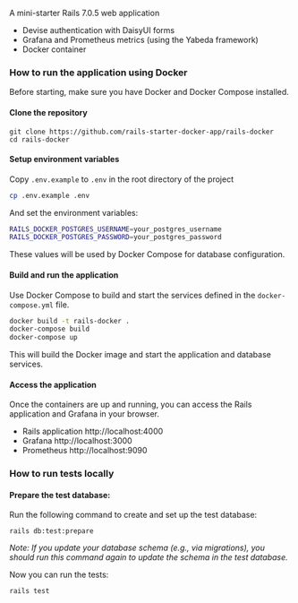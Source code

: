 A mini-starter Rails 7.0.5 web application

- Devise authentication with DaisyUI forms
- Grafana and Prometheus metrics (using the Yabeda framework)
- Docker container

### How to run the application using Docker

Before starting, make sure you have Docker and Docker Compose installed.

#### Clone the repository

```
git clone https://github.com/rails-starter-docker-app/rails-docker
cd rails-docker
```

#### Setup environment variables

Copy `.env.example` to `.env` in the root directory of the project

```sh
cp .env.example .env
```

And set the environment variables:

```sh
RAILS_DOCKER_POSTGRES_USERNAME=your_postgres_username
RAILS_DOCKER_POSTGRES_PASSWORD=your_postgres_password
```

These values will be used by Docker Compose for database configuration.

#### Build and run the application

Use Docker Compose to build and start the services defined in the `docker-compose.yml` file.

```sh
docker build -t rails-docker .
docker-compose build
docker-compose up
```

This will build the Docker image and start the application and database services.

#### Access the application

Once the containers are up and running, you can access the Rails application and Grafana in your browser.

* Rails application http://localhost:4000
* Grafana http://localhost:3000
* Prometheus http://localhost:9090

### How to run tests locally

#### Prepare the test database:

Run the following command to create and set up the test database:

```
rails db:test:prepare
```

*Note: If you update your database schema (e.g., via migrations), you should run this command again to update the schema in the test database.*

Now you can run the tests:

```
rails test
```
